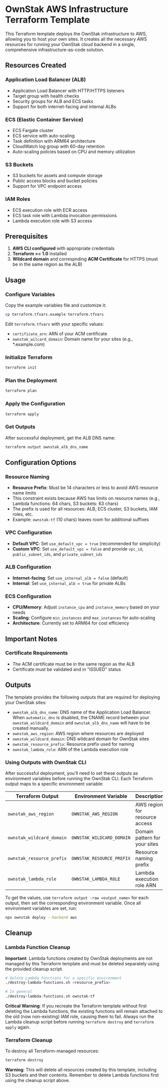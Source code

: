 # OwnStak AWS Infrastructure Terraform Template

This Terraform template deploys the OwnStak infrastructure to AWS, allowing you to host your own sites. It creates all the necessary AWS resources for running your OwnStak cloud backend in a single, comprehensive infrastructure-as-code solution.

## Resources Created

### Application Load Balancer (ALB)
- Application Load Balancer with HTTP/HTTPS listeners
- Target group with health checks
- Security groups for ALB and ECS tasks
- Support for both internet-facing and internal ALBs

### ECS (Elastic Container Service)
- ECS Fargate cluster
- ECS service with auto-scaling
- Task definition with ARM64 architecture
- CloudWatch log group with 60-day retention
- Auto-scaling policies based on CPU and memory utilization

### S3 Buckets
- S3 buckets for assets and compute storage
- Public access blocks and bucket policies
- Support for VPC endpoint access

### IAM Roles
- ECS execution role with ECR access
- ECS task role with Lambda invocation permissions
- Lambda execution role with S3 access

## Prerequisites

1. **AWS CLI configured** with appropriate credentials
2. **Terraform >= 1.0** installed
3. **Wildcard domain** and correspnding **ACM Certificate** for HTTPS (must be in the same region as the ALB)


## Usage


### Configure Variables
Copy the example variables file and customize it:
```bash
cp terraform.tfvars.example terraform.tfvars
```

Edit `terraform.tfvars` with your specific values:
- `certificate_arn`: ARN of your ACM certificate
- `ownstak_wilcard_domain`: Domain name for your sites (e.g., *.example.com)


### Initialize Terraform
```bash
terraform init
```

### Plan the Deployment
```bash
terraform plan
```

### Apply the Configuration
```bash
terraform apply
```

### Get Outputs
After successful deployment, get the ALB DNS name:
```bash
terraform output ownstak_alb_dns_name
```

## Configuration Options

### Resource Naming
- **Resource Prefix**: Must be 14 characters or less to avoid AWS resource name limits
- This constraint exists because AWS has limits on resource names (e.g., Lambda functions: 64 chars, S3 buckets: 63 chars)
- The prefix is used for all resources: ALB, ECS cluster, S3 buckets, IAM roles, etc.
- Example: `ownstak-tf` (10 chars) leaves room for additional suffixes

### VPC Configuration
- **Default VPC**: Set `use_default_vpc = true` (recommended for simplicity)
- **Custom VPC**: Set `use_default_vpc = false` and provide `vpc_id`, `public_subnet_ids`, and `private_subnet_ids`

### ALB Configuration
- **Internet-facing**: Set `use_internal_alb = false` (default)
- **Internal**: Set `use_internal_alb = true` for private ALBs

### ECS Configuration
- **CPU/Memory**: Adjust `instance_cpu` and `instance_memory` based on your needs
- **Scaling**: Configure `min_instances` and `max_instances` for auto-scaling
- **Architecture**: Currently set to ARM64 for cost efficiency


## Important Notes

### Certificate Requirements
- The ACM certificate must be in the same region as the ALB
- Certificate must be validated and in "ISSUED" status


## Outputs

The template provides the following outputs that are required for deploying your OwnStak sites:

- `ownstak_alb_dns_name`: DNS name of the Application Load Balancer. When `automatic_dns` is disabled, the CNAME record between your `ownstak_wildcard_domain` and `ownstak_alb_dns_name` will have to be created manually.
- `ownstak_aws_region`: AWS region where resources are deployed
- `ownstak_wildcard_domain`: DNS wildcard domain for OwnStak sites
- `ownstak_resource_prefix`: Resource prefix used for naming
- `ownstak_lambda_role`: ARN of the Lambda execution role

### Using Outputs with OwnStak CLI

After successful deployment, you'll need to set these outputs as environment variables before running the OwnStak CLI. Each Terraform output maps to a specific environment variable:

| Terraform Output | Environment Variable | Description |
|------------------|---------------------|-------------|
| `ownstak_aws_region` | `OWNSTAK_AWS_REGION` | AWS region for resource access |
| `ownstak_wildcard_domain` | `OWNSTAK_WILDCARD_DOMAIN` | Domain pattern for your sites |
| `ownstak_resource_prefix` | `OWNSTAK_RESOURCE_PREFIX` | Resource naming prefix |
| `ownstak_lambda_role` | `OWNSTAK_LAMBDA_ROLE` | Lambda execution role ARN |

To get the values, use `terraform output -raw <output_name>` for each output, then set the corresponding environment variable. Once all environment variables are set, run:

```bash
npx ownstak deploy --backend aws
```

## Cleanup

### Lambda Function Cleanup

**Important**: Lambda functions created by OwnStak deployments are not managed by this Terraform template and must be deleted separately using the provided cleanup script.

```bash
# Delete Lambda functions for a specific environment
./destroy-lambda-functions.sh <resource_prefix>

# In general 
./destroy-lambda-functions.sh ownstak-tf
```

**Critical Warning**: If you recreate the Terraform template without first deleting the Lambda functions, the existing functions will remain attached to the old (now non-existing) IAM role, causing them to fail. Always run the Lambda cleanup script before running `terraform destroy` and `terraform apply` again.

### Terraform Cleanup

To destroy all Terraform-managed resources:
```bash
terraform destroy
```

**Warning**: This will delete all resources created by this template, including S3 buckets and their contents. Remember to delete Lambda functions first using the cleanup script above.
